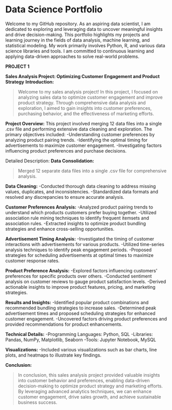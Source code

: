 # Data Science Portfolio

Welcome to my GitHub repository. As an aspiring data scientist, I am dedicated to exploring and leveraging data to uncover meaningful insights
and drive decision-making. This portfolio highlights my projects and learning journey in the fields of data analysis, machine learning, and statistical modeling. My work primarily involves Python, R, and various data science libraries and tools. I am committed to continuous learning
and applying data-driven approaches to solve real-world problems.


**PROJECT 1**

**Sales Analysis Project: Optimizing Customer Engagement and Product Strategy**
**Introduction:**
  >Welcome to my sales analysis project! In this project, I focused on analyzing sales data to optimize customer engagement and improve product strategy. Through comprehensive data 
  >analysis and exploration, I aimed to gain insights into customer preferences, purchasing behavior, and the effectiveness of marketing efforts.

**Project Overview:**
This project involved merging 12 data files into a single .csv file and performing extensive data cleaning and exploration. 
The primary objectives included:
   -Understanding customer preferences by analyzing product pairing trends.
   -Identifying the optimal timing for advertisements to maximize customer engagement.
   -Investigating factors influencing product preferences and purchase decisions.

Detailed Description:
**Data Consolidation:**
  >Merged 12 separate data files into a single .csv file for comprehensive analysis.

**Data Cleaning:**
   -Conducted thorough data cleaning to address missing values, duplicates, and inconsistencies.
   -Standardized data formats and resolved any discrepancies to ensure accurate analysis.

**Customer Preferences Analysis:**
   -Analyzed product pairing trends to understand which products customers prefer buying together.
   -Utilized association rule mining techniques to identify frequent itemsets and association rules.
   -Extracted insights to optimize product bundling strategies and enhance cross-selling opportunities.

**Advertisement Timing Analysis:**
   -Investigated the timing of customer interactions with advertisements for various products.
   -Utilized time-series analysis techniques to identify peak engagement periods.
   -Proposed strategies for scheduling advertisements at optimal times to maximize customer response rates.

**Product Preference Analysis:**
   -Explored factors influencing customers' preferences for specific products over others.
   -Conducted sentiment analysis on customer reviews to gauge product satisfaction levels.
   -Derived actionable insights to improve product features, pricing, and marketing strategies.

**Results and Insights:**
   -Identified popular product combinations and recommended bundling strategies to increase sales.
   -Determined peak advertisement times and proposed scheduling strategies for enhanced customer engagement.
   -Uncovered factors driving product preferences and provided recommendations for product enhancements.

**Technical Details:**
   -Programming Languages: Python, SQL
   -Libraries: Pandas, NumPy, Matplotlib, Seaborn
   -Tools: Jupyter Notebook, MySQL
   
**Visualizations:**
   -Included various visualizations such as bar charts, line plots, and heatmaps to illustrate key findings.

**Conclusion:**
   >In conclusion, this sales analysis project provided valuable insights into customer behavior and preferences, enabling data-driven decision-making to optimize product strategy and 
   >marketing efforts. By leveraging advanced analytics techniques, we can enhance customer engagement, drive sales growth, and achieve sustainable business success.
<!---
ashithaninganagouda/ashithaninganagouda is a ✨ special ✨ repository because its `README.md` (this file) appears on your GitHub profile.
You can click the Preview link to take a look at your changes.
--->
